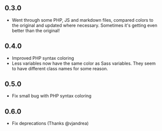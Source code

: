 ## 0.3.0
* Went through some PHP, JS and markdown files, compared colors to the
original and updated where necessary. Sometimes it's getting even better than
the original!

## 0.4.0
* Improved PHP syntax coloring
* Less variables now have the same color as Sass variables. They seem to have
  different class names for some reason.

## 0.5.0
* Fix small bug with PHP syntax coloring

## 0.6.0
* Fix deprecations (Thanks @vjandrea)
